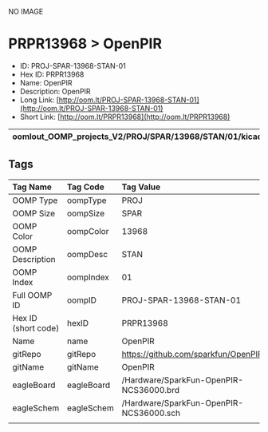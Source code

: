 


  
NO IMAGE  
# PRPR13968 > OpenPIR

- ID: PROJ-SPAR-13968-STAN-01
- Hex ID: PRPR13968
- Name: OpenPIR
- Description: OpenPIR
- Long Link: [http://oom.lt/PROJ-SPAR-13968-STAN-01](http://oom.lt/PROJ-SPAR-13968-STAN-01)
- Short Link: [http://oom.lt/PRPR13968](http://oom.lt/PRPR13968)
  

|oomlout_OOMP_projects_V2/PROJ/SPAR/13968/STAN/01/kicadPcb3dFront.png|oomlout_OOMP_projects_V2/PROJ/SPAR/13968/STAN/01/kicadPcb3dBack.png|oomlout_OOMP_projects_V2/PROJ/SPAR/13968/STAN/01/kicadPcb3d.png||
| :---: | :---: | :---: | :---: |

## Tags
  

|Tag Name|Tag Code|Tag Value|
| :--- | :--- | :--- |
|OOMP Type|oompType|PROJ|
|OOMP Size|oompSize|SPAR|
|OOMP Color|oompColor|13968|
|OOMP Description|oompDesc|STAN|
|OOMP Index|oompIndex|01|
|Full OOMP ID|oompID|PROJ-SPAR-13968-STAN-01|
|Hex ID (short code)|hexID|PRPR13968|
|Name|name|OpenPIR|
|gitRepo|gitRepo|https://github.com/sparkfun/OpenPIR|
|gitName|gitName|OpenPIR|
|eagleBoard|eagleBoard|/Hardware/SparkFun-OpenPIR-NCS36000.brd|
|eagleSchem|eagleSchem|/Hardware/SparkFun-OpenPIR-NCS36000.sch|
||||
